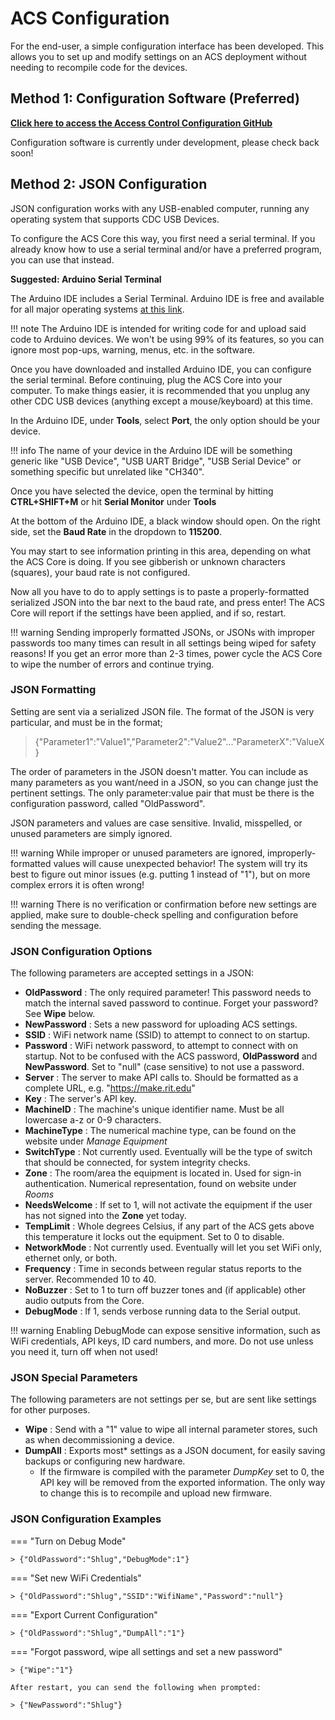 # ACS Configuration

For the end-user, a simple configuration interface has been developed. This allows you to set up and modify settings on an ACS deployment without needing to recompile code for the devices. 

## Method 1: Configuration Software (Preferred)

**[Click here to access the Access Control Configuration GitHub](https://github.com/rit-construct-makerspace/access-control-configuration)**

Configuration software is currently under development, please check back soon!

## Method 2: JSON Configuration

JSON configuration works with any USB-enabled computer, running any operating system that supports CDC USB Devices. 

To configure the ACS Core this way, you first need a serial terminal. If you already know how to use a serial terminal and/or have a preferred program, you can use that instead.

**Suggested: Arduino Serial Terminal**

The Arduino IDE includes a Serial Terminal. Arduino IDE is free and available for all major operating systems [at this link](https://www.arduino.cc/en/software/).

!!! note 
    The Arduino IDE is intended for writing code for and upload said code to Arduino devices. We won't be using 99% of its features, so you can ignore most pop-ups, warning, menus, etc. in the software.

Once you have downloaded and installed Arduino IDE, you can configure the serial terminal. Before continuing, plug the ACS Core into your computer. To make things easier, it is recommended that you unplug any other CDC USB devices (anything except a mouse/keyboard) at this time.

In the Arduino IDE, under **Tools**, select **Port**, the only option should be your device.

!!! info
    The name of your device in the Arduino IDE will be something generic like "USB Device", "USB UART Bridge", "USB Serial Device" or something specific but unrelated like "CH340". 

Once you have selected the device, open the terminal by hitting **CTRL+SHIFT+M** or hit **Serial Monitor** under **Tools**

At the bottom of the Arduino IDE, a black window should open. On the right side, set the **Baud Rate** in the dropdown to **115200**.

You may start to see information printing in this area, depending on what the ACS Core is doing. If you see gibberish or unknown characters (squares), your baud rate is not configured.

Now all you have to do to apply settings is to paste a properly-formatted serialized JSON into the bar next to the baud rate, and press enter! The ACS Core will report if the settings have been applied, and if so, restart.

!!! warning
    Sending improperly formatted JSONs, or JSONs with improper passwords too many times can result in all settings being wiped for safety reasons! If you get an error more than 2-3 times, power cycle the ACS Core to wipe the number of errors and continue trying.

### JSON Formatting

Setting are sent via a serialized JSON file. The format of the JSON is very particular, and must be in the format;

> {"Parameter1":"Value1","Parameter2":"Value2"..."ParameterX":"ValueX}

The order of parameters in the JSON doesn't matter. You can include as many parameters as you want/need in a JSON, so you can change just the pertinent settings. The only parameter:value pair that must be there is the configuration password, called "OldPassword". 

JSON parameters and values are case sensitive. Invalid, misspelled, or unused parameters are simply ignored.

!!! warning
    While improper or unused parameters are ignored, improperly-formatted values will cause unexpected behavior!  The system will try its best to figure out minor issues (e.g. putting 1 instead of "1"), but on more complex errors it is often wrong!

!!! warning
    There is no verification or confirmation before new settings are applied, make sure to double-check spelling and configuration before sending the message.

### JSON Configuration Options

The following parameters are accepted settings in a JSON:

* **OldPassword** : The only required parameter! This password needs to match the internal saved password to continue. Forget your password? See **Wipe** below.
* **NewPassword** : Sets a new password for uploading ACS settings.
* **SSID** : WiFi network name (SSID) to attempt to connect to on startup.
* **Password** : WiFi network password, to attempt to connect with on startup. Not to be confused with the ACS password, **OldPassword** and **NewPassword**. Set to "null" (case sensitive) to not use a password.
* **Server** : The server to make API calls to. Should be formatted as a complete URL, e.g. "https://make.rit.edu"
* **Key** : The server's API key.
* **MachineID** : The machine's unique identifier name. Must be all lowercase a-z or 0-9 characters.
* **MachineType** : The numerical machine type, can be found on the website under *Manage Equipment*
* **SwitchType** :  Not currently used. Eventually will be the type of switch that should be connected, for system integrity checks.
* **Zone** : The room/area the equipment is located in. Used for sign-in authentication. Numerical representation, found on website under *Rooms*
* **NeedsWelcome** : If set to 1, will not activate the equipment if the user has not signed into the **Zone** yet today. 
* **TempLimit** : Whole degrees Celsius, if any part of the ACS gets above this temperature it locks out the equipment. Set to 0 to disable.
* **NetworkMode** : Not currently used. Eventually will let you set WiFi only, ethernet only, or both.
* **Frequency** : Time in seconds between regular status reports to the server. Recommended 10 to 40.
* **NoBuzzer** : Set to 1 to turn off buzzer tones and (if applicable) other audio outputs from the Core.
* **DebugMode** : If 1, sends verbose running data to the Serial output. 

!!! warning
    Enabling DebugMode can expose sensitive information, such as WiFi credentials, API keys, ID card numbers, and more. Do not use unless you need it, turn off when not used!

### JSON Special Parameters

The following parameters are not settings per se, but are sent like settings for other purposes.

* **Wipe** : Send with a "1" value to wipe all internal parameter stores, such as when decommissioning a device.
* **DumpAll** : Exports most* settings as a JSON document, for easily saving backups or configuring new hardware.
    * If the firmware is compiled with the parameter *DumpKey* set to 0, the API key will be removed from the exported information. The only way to change this is to recompile and upload new firmware.

### JSON Configuration Examples

=== "Turn on Debug Mode"

    > {"OldPassword":"Shlug","DebugMode":1"}

=== "Set new WiFi Credentials"

    > {"OldPassword":"Shlug","SSID":"WifiName","Password":"null"}

=== "Export Current Configuration"

    > {"OldPassword":"Shlug","DumpAll":"1"}

=== "Forgot password, wipe all settings and set a new password"

    > {"Wipe":"1"}

    After restart, you can send the following when prompted: 

    > {"NewPassword":"Shlug"}